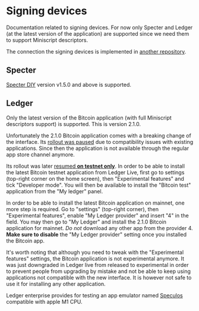 # Signing devices

Documentation related to signing devices. For now only Specter and Ledger (at the latest version of
the application) are supported since we need them to support Miniscript descriptors.

The connection the signing devices is implemented in [another
repository](https://github.com/wizardsardine/async-hwi).


## Specter

[Specter DIY](https://github.com/cryptoadvance/specter-diy) version v1.5.0 and above is supported.

## Ledger

Only the latest version of the Bitcoin application (with full Miniscript descriptors support) is
supported. This is version 2.1.0.

Unfortunately the 2.1.0 Bitcoin application comes with a breaking change of the interface. Its
[rollout was paused](https://twitter.com/salvatoshi/status/1610663029913313280) due to compatibility
issues with existing applications. Since then the application is not available through the regular
app store channel anymore.

Its rollout was later [resumed **on testnet only**](https://twitter.com/salvatoshi/status/1612432385013956617).
In order to be able to install the latest Bitcoin testnet application from Ledger Live, first go to
settings (top-right corner on the home screen), then "Experimental features" and tick "Developer
mode". You will then be available to install the "Bitcoin test" application from the "My ledger"
panel.

In order to be able to install the latest Bitcoin application on mainnet, one more step is required.
Go to "settings" (top-right corner), then "Experimental features", enable "My Ledger provider" and
insert "4" in the field. You may then go to "My Ledger" and install the 2.1.0 Bitcoin application
for mainnet. *Do not* download any other app from the provider 4. **Make sure to disable** the "My
Ledger provider" setting once you installed the Bitcoin app.

It's worth noting that although you need to tweak with the "Experimental features" settings, the
Bitcoin application is not experimental anymore. It was just downgraded in Ledger live from released
to experimental in order to prevent people from upgrading by mistake and not be able to keep using
applications not compatible with the new interface. It is however not safe to use it for installing
any other application.

Ledger enterprise provides for testing an app emulator named [Speculos](https://github.com/LedgerHQ/speculos)
compatible with apple M1 CPU.
